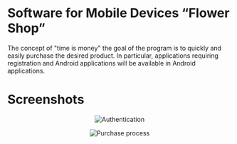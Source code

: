 # Software for Mobile Devices “Flower Shop”

The concept of "time is money" the goal of the program is to quickly and easily purchase the desired product. In particular, applications requiring registration and Android applications will be available in Android applications.


# Screenshots

<p align="center">
  <img src="https://drive.google.com/uc?export=download&id=1coBwRgnc44cAKNkbkooPg2ulFOSgpQzd" alt="Authentication"/>
  
</p>
<p align="center">
  <img src="https://drive.google.com/uc?export=download&id=1T0BsaQ_Cttl85RT5ajqzpW1mtXasXt2O" alt="Purchase process"/>
  
</p>
